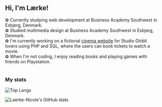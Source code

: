 ## Hi, I'm Lærke! 

✿ Currently studying web development at Business Academy Southwest in Esbjerg, Denmark.<br/>
✿ Studied multimedia design at Business Academy Southwest in Esbjerg, Denmark.<br/>
✿ I'm currently working on a fictional [cinema website](https://github.com/Laerke-Nicole/Ghiblifilms) for Studio Ghibli lovers using PHP and SQL, where the users can book tickets to watch a movie.<br/>
✿ When I'm not coding, I enjoy reading books and playing games with friends on Playstation.
<br/>
<br/>

### My stats
![Top Langs](https://github-readme-stats.vercel.app/api/top-langs/?username=Laerke-Nicole&layout=compact&theme=radical)

![Laerke-Nicole's GitHub stats](https://github-readme-stats.vercel.app/api?username=Laerke-Nicole&show_icons=true&theme=radical)
